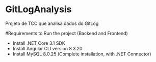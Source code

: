 # GitLogAnalysis
Projeto de TCC que analisa dados do GitLog

#Requirements to Run the project (Backend and Frontend)
 - Install .NET Core 3.1 SDK
 - Install Angular CLI version 8.3.20
 - Install MySQL 8.0.25 (Complete installation, with .NET Connector)
 
 
